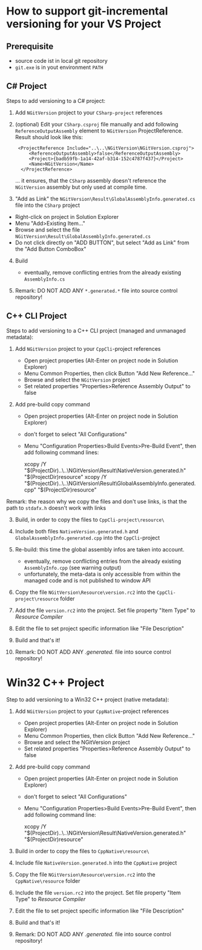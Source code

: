 ﻿How to support git-incremental versioning for your VS Project
=============================================================

Prerequisite
------------

- source code ist in local git repository
- `git.exe` is in yout environment `PATH`

C# Project
----------

Steps to add versioning to a C# project:

1. Add `NGitVersion` project to your `CSharp-project` references 

2. (optional) Edit your `CSharp.csproj` file manually and add following `ReferenceOutputAssembly` 
   element to `NGitVersion` ProjectReference. Result should look like this:

        <ProjectReference Include="..\..\NGitVersion\NGitVersion.csproj">
            <ReferenceOutputAssembly>false</ReferenceOutputAssembly>
            <Project>{badb59fb-1a14-42af-b314-152c4787f437}</Project>
            <Name>NGitVersion</Name>
         </ProjectReference>

   ... it ensures, that the `CSharp` assembly doesn't reference the `NGitVersion` assembly but 
   only used at compile time.

3. "Add as Link" the `NGitVersion\Result\GlobalAssemblyInfo.generated.cs` file into the `CSharp` project
  - Right-click on project in Solution Explorer
  - Menu "Add>Existing Item..."
  - Browse and select the file `NGitVersion\Result\GlobalAssemblyInfo.generated.cs`
  - Do not click directly on "ADD BUTTON", but select "Add as Link" from the "Add Button ComboBox"

4. Build
   - eventually, remove conflicting entries from the already existing `AssemblyInfo.cs` 

5. Remark: DO NOT ADD ANY `*.generated.*` file into source control repository!

C++ CLI Project
---------------

Steps to add versioning to a C++ CLI project (managed and unmanaged metadata):

1. Add `NGitVersion` project to your `CppCli`-project references 
   - Open project properties (Alt-Enter on project node in Solution Explorer)
   - Menu Common Properties, then click Button "Add New Reference..."
   - Browse and select the `NGitVersion` project
   - Set related properties "Properties>Reference Assembly Output" to false

2. Add pre-build copy command
   - Open project properties (Alt-Enter on project node in Solution Explorer)
   - don't forget to select "All Configurations"
   - Menu "Configuration Properties>Build Events>Pre-Build Event", then add following command lines:

        xcopy /Y "$(ProjectDir)..\..\NGitVersion\Result\NativeVersion.generated.h" "$(ProjectDir)resource\"
        xcopy /Y "$(ProjectDir)..\..\NGitVersion\Result\GlobalAssemblyInfo.generated.cpp" "$(ProjectDir)resource\"

Remark: the reason why we copy the files and don't use links, is that the path to `stdafx.h` doesn't work with links

3. Build, in order to copy the files to `CppCli-project\resource\`
4. Include both files `NativeVersion.generated.h` and `GlobalAssemblyInfo.generated.cpp` into the `CppCli`-project
5. Re-build: this time the global assembly infos are taken into account.
   - eventually, remove conflicting entries from the already existing `AssemblyInfo.cpp` (see warning output)
   - unfortunately, the meta-data is only accessible from within the managed code and is not published to window API

6. Copy the file `NGitVersion\Resource\version.rc2` into the `CppCli-project\resource` folder
7. Add the file `version.rc2` into the project. Set file property "Item Type" to *Resource Compiler*
8. Edit the file to set project specific information like "File Description"
9. Build and that's it!

10. Remark: DO NOT ADD ANY *.generated.* file into source control repository!

Win32 C++ Project
=================

Step to add versioning to a Win32 C++ project (native metadata):

1. Add `NGitVersion` project to your `CppNative`-project references 
   - Open project properties (Alt-Enter on project node in Solution Explorer)
   - Menu Common Properties, then click Button "Add New Reference..."
   - Browse and select the NGitVersion project
   - Set related properties "Properties>Reference Assembly Output" to false

2. Add pre-build copy command
   - Open project properties (Alt-Enter on project node in Solution Explorer)
   - don't forget to select "All Configurations"
   - Menu "Configuration Properties>Build Events>Pre-Build Event", then add following command line:

        xcopy /Y "$(ProjectDir)..\..\NGitVersion\Result\NativeVersion.generated.h" "$(ProjectDir)resource\"

3. Build in order to copy the files to `CppNative\resource\`
4. Include file `NativeVersion.generated.h` into the `CppNative` project
5. Copy the file `NGitVersion\Resource\version.rc2` into the `CppNative\resource` folder
6. Include the file `version.rc2` into the project. Set file property "Item Type" to *Resource Compiler*
7. Edit the file to set project specific information like "File Description"
8. Build and that's it!

9. Remark: DO NOT ADD ANY *.generated.* file into source control repository!
